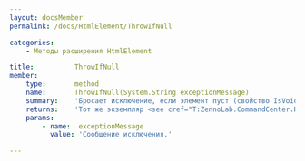 ```yaml
---
layout: docsMember
permalink: /docs/HtmlElement/ThrowIfNull

categories:
    - Методы расширения HtmlElement

title:          ThrowIfNull
member:
    type:       method
    name:       ThrowIfNull(System.String exceptionMessage)
    summary:    'Бросает исключение, если элемент пуст (свойство IsVoid возвращает true).'
    returns:    'Тот же экземпляр <see cref="T:ZennoLab.CommandCenter.HtmlElement" /> для Fluent Interface'
    params:
        - name:  exceptionMessage
          value: 'Сообщение исключения.'

---
```


